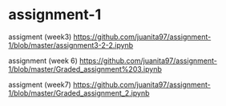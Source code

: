 # assignment-1

assigment (week3) https://github.com/juanita97/assignment-1/blob/master/assignment3-2-2.ipynb

assignment (week 6) https://github.com/juanita97/assignment-1/blob/master/Graded_assignment%203.ipynb

assigment (week7) https://github.com/juanita97/assignment-1/blob/master/Graded_assignment_2.ipynb

